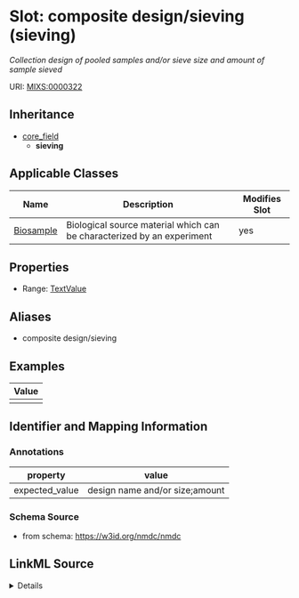 # Slot: composite design/sieving (sieving)


_Collection design of pooled samples and/or sieve size and amount of sample sieved_



URI: [MIXS:0000322](https://w3id.org/mixs/0000322)




## Inheritance

* [core_field](core_field.md)
    * **sieving**





## Applicable Classes

| Name | Description | Modifies Slot |
| --- | --- | --- |
[Biosample](Biosample.md) | Biological source material which can be characterized by an experiment |  yes  |







## Properties

* Range: [TextValue](TextValue.md)



## Aliases


* composite design/sieving




## Examples

| Value |
| --- |
|  |

## Identifier and Mapping Information





### Annotations

| property | value |
| --- | --- |
| expected_value | design name and/or size;amount || occurrence | 1 |



### Schema Source


* from schema: https://w3id.org/nmdc/nmdc




## LinkML Source

<details>
```yaml
name: sieving
annotations:
  expected_value:
    tag: expected_value
    value: design name and/or size;amount
  occurrence:
    tag: occurrence
    value: '1'
description: Collection design of pooled samples and/or sieve size and amount of sample
  sieved
title: composite design/sieving
examples:
- value: ''
from_schema: https://w3id.org/nmdc/nmdc
aliases:
- composite design/sieving
rank: 1000
is_a: core field
string_serialization: '{{text}|{float} {unit}};{float} {unit}'
slot_uri: MIXS:0000322
multivalued: false
alias: sieving
domain_of:
- Biosample
range: TextValue

```
</details>